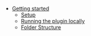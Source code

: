 - [Getting started](readme.md#getting-started)
    - [Setup](readme.md#getting-started)
    - [Running the plugin locally](readme.md#running-the-plugin-locally)
    - [Folder Structure](readme.md#folder-structure)
